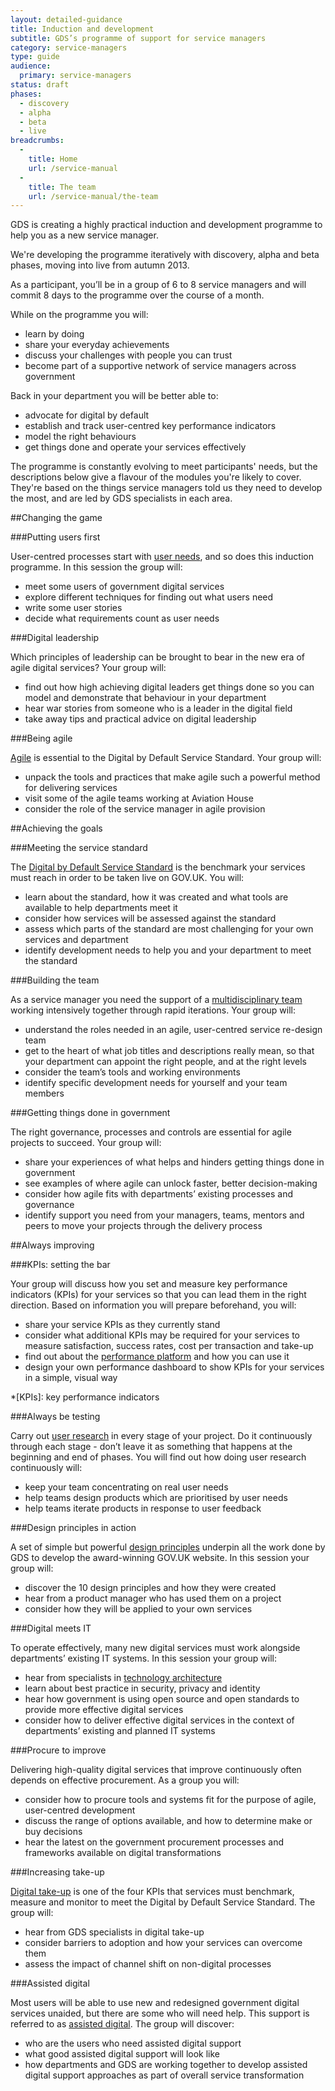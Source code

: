 ```yaml
---
layout: detailed-guidance
title: Induction and development
subtitle: GDS’s programme of support for service managers
category: service-managers
type: guide
audience:
  primary: service-managers
status: draft
phases:
  - discovery
  - alpha
  - beta
  - live
breadcrumbs:
  -
    title: Home
    url: /service-manual
  -
    title: The team
    url: /service-manual/the-team
---
```


GDS is creating a highly practical induction and development programme to help you as a new service manager.

We're developing the programme iteratively with discovery, alpha and beta phases, moving into live from autumn 2013.

As a participant, you’ll be in a group of 6 to 8 service managers and will commit 8 days to the programme over the course of a month.

While on the programme you will:

*  learn by doing
*  share your everyday achievements
*  discuss your challenges with people you can trust
*  become part of a supportive network of service managers across government

Back in your department you will be better able to:

*  advocate for digital by default
*  establish and track user-centred key performance indicators
*  model the right behaviours
*  get things done and operate your services effectively

The programme is constantly evolving to meet participants' needs, but the descriptions below give a flavour of the modules you're likely to cover. They're based on the things service managers told us they need to develop the most, and are led by GDS specialists in each area.

##Changing the game

###Putting users first

User-centred processes start with [user needs](/service-manual/users/user-needs.html), and so does this induction programme. In this session the group will:

*  meet some users of government digital services
*  explore different techniques for finding out what users need
*  write some user stories
*  decide what requirements count as user needs

###Digital leadership

Which principles of leadership can be brought to bear in the new era of agile digital services? Your group will:

*  find out how high achieving digital leaders get things done so you can model and demonstrate that behaviour in your department
*  hear war stories from someone who is a leader in the digital field
* take away tips and practical advice on digital leadership

###Being agile

[Agile](/service-manual/agile/index.html) is essential to the Digital by Default Service Standard. Your group will:

*  unpack the tools and practices that make agile such a powerful method for delivering services
*  visit some of the agile teams working at Aviation House
*  consider the role of the service manager in agile provision

##Achieving the goals

###Meeting the service standard

The [Digital by Default Service Standard](/service-manual/digital-by-default/) is the benchmark your services must reach in order to be taken live on GOV.UK. You will:

*  learn about the standard, how it was created and what tools are available to help departments meet it
*  consider how services will be assessed against the standard
*  assess which parts of the standard are most challenging for your own services and department
*  identify development needs to help you and your department to meet the standard

###Building the team

As a service manager you need the support of a [multidisciplinary team](/service-manual/the-team/) working intensively together through rapid iterations. Your group will:

*  understand the roles needed in an agile, user-centred service re-design team
*  get to the heart of what job titles and descriptions really mean, so that your department can appoint the right people, and at the right levels
*  consider the team’s tools and working environments
*  identify specific development needs for yourself and your team members

###Getting things done in government

The right governance, processes and controls are essential for agile projects to succeed. Your group will:

*  share your experiences of what helps and hinders getting things done in government
*  see examples of where agile can unlock faster, better decision-making
*  consider how agile fits with departments’ existing processes and governance
*  identify support you need from your managers, teams, mentors and peers to move your projects through the delivery process

##Always improving

###KPIs: setting the bar

Your group will discuss how you set and measure key performance indicators (KPIs) for your services so that you can lead them in the right direction. Based on information you will prepare beforehand, you will:

*  share your service KPIs as they currently stand
*  consider what additional KPIs may be required for your services to measure satisfaction, success rates, cost per transaction and take-up
*  find out about the [performance platform](/service-manual/measurement/performance-platform.html) and how you can use it
*  design your own performance dashboard to show KPIs for your services in a simple, visual way

*[KPIs]: key performance indicators

###Always be testing

Carry out [user research](/service-manual/user-centered-design/user-centered-design-alpha-beta) in every stage of your project. Do it continuously through each stage - don’t leave it as something that happens at the beginning and end of phases. You will find out how doing user research continuously will:

* keep your team concentrating on real user needs
* help teams design products which are prioritised by user needs 
* help teams iterate products in response to user feedback

###Design principles in action

A set of simple but powerful [design principles](https://www.gov.uk/designprinciples) underpin all the work done by GDS to develop the award-winning GOV.UK website. In this session your group will:

*  discover the 10 design principles and how they were created
*  hear from a product manager who has used them on a project
*  consider how they will be applied to your own services

###Digital meets IT

To operate effectively, many new digital services must work alongside departments’ existing IT systems. In this session your group will:

*  hear from specialists in [technology architecture](/service-manual/technology/architecture.html)
*  learn about best practice in security, privacy and identity
*  hear how government is using open source and open standards to provide more effective digital services
*  consider how to deliver effective digital services in the context of departments’ existing and planned IT systems

###Procure to improve

Delivering high-quality digital services that improve continuously often depends on effective procurement. As a group you will:

*  consider how to procure tools and systems fit for the purpose of agile, user-centred development
*  discuss the range of options available, and how to determine make or buy decisions
*  hear the latest on the government procurement processes and frameworks available on digital transformations

###Increasing take-up

[Digital take-up](/service-manual/measurement/digital-takeup.html) is one of the four KPIs that services must benchmark, measure and monitor to meet the Digital by Default Service Standard. The group will:

*  hear from GDS specialists in digital take-up
*  consider barriers to adoption and how your services can overcome them
*  assess the impact of channel shift on non-digital processes

###Assisted digital

Most users will be able to use new and redesigned government digital services unaided, but there are some who will need help. This support is referred to as [assisted digital](/service-manual/assisted-digital). The group will discover:

*  who are the users who need assisted digital support
*  what good assisted digital support will look like
*  how departments and GDS are working together to develop assisted digital support approaches as part of overall service transformation
